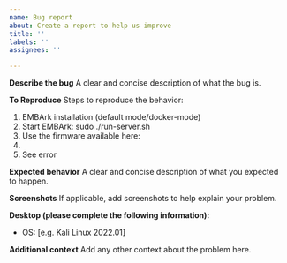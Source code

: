 ```yaml
---
name: Bug report
about: Create a report to help us improve
title: ''
labels: ''
assignees: ''

---
```


**Describe the bug**
A clear and concise description of what the bug is.

**To Reproduce**
Steps to reproduce the behavior:
1. EMBArk installation (default mode/docker-mode)
2. Start EMBArk: sudo ./run-server.sh
3. Use the firmware available here: <Insert URL>
4. 
5. See error

**Expected behavior**
A clear and concise description of what you expected to happen.

**Screenshots**
If applicable, add screenshots to help explain your problem.

**Desktop (please complete the following information):**
 - OS: [e.g. Kali Linux 2022.01]

**Additional context**
Add any other context about the problem here.
